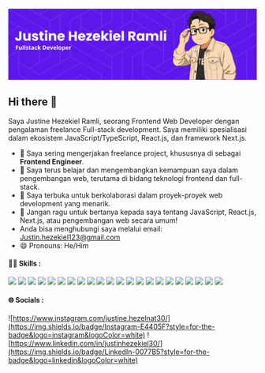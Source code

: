 ![Justine Hezekiel](img/github-header-image.png)

## Hi there 👋

Saya Justine Hezekiel Ramli, seorang Frontend Web Developer dengan pengalaman freelance Full-stack development. Saya memiliki spesialisasi dalam ekosistem JavaScript/TypeScript, React.js, dan framework Next.js.

- 🔭 Saya sering mengerjakan freelance project, khususnya di sebagai **Frontend Engineer**.
- 🌱 Saya terus belajar dan mengembangkan kemampuan saya dalam pengembangan web, terutama di bidang teknologi frontend dan full-stack.
- 👯 Saya terbuka untuk berkolaborasi dalam proyek-proyek web development yang menarik.
- 💬 Jangan ragu untuk bertanya kepada saya tentang JavaScript, React.js, Next.js, atau pengembangan web secara umum!
- Anda bisa menghubungi saya melalui email: Justin.hezekiel123@gmail.com
- 😄 Pronouns: He/Him

#### 👨‍💻 Skills :

<img src="https://img.shields.io/badge/HTML5-E34F26?style=for-the-badge&logo=html5&logoColor=white" /> <img src="https://img.shields.io/badge/CSS3-1572B6?style=for-the-badge&logo=css3&logoColor=white" /> <img src="https://img.shields.io/badge/JavaScript-323330?style=for-the-badge&logo=javascript&logoColor=F7DF1E" /> <img src="https://img.shields.io/badge/TypeScript-007ACC?style=for-the-badge&logo=typescript&logoColor=white" /> <img src="https://img.shields.io/badge/bun-282a36?style=for-the-badge&logo=bun&logoColor=fbf0df" /> <img src="https://img.shields.io/badge/Node%20js-339933?style=for-the-badge&logo=nodedotjs&logoColor=white" /> <img src="https://img.shields.io/badge/json-5E5C5C?style=for-the-badge&logo=json&logoColor=white" /> <img src="https://img.shields.io/badge/Zod-000000?style=for-the-badge&logo=zod&logoColor=3068B7" /> <img src="https://img.shields.io/badge/Flutter-02569B?style=for-the-badge&logo=flutter&logoColor=white" /> <img src="https://img.shields.io/badge/Prisma-3982CE?style=for-the-badge&logo=Prisma&logoColor=white" /> <img src="https://img.shields.io/badge/axios-671ddf?&style=for-the-badge&logo=axios&logoColor=white" /> <img src="https://img.shields.io/badge/Express%20js-000000?style=for-the-badge&logo=express&logoColor=white" /> <img src="https://img.shields.io/badge/jQuery-0769AD?style=for-the-badge&logo=jquery&logoColor=white" /> <img src="https://img.shields.io/badge/JWT-000000?style=for-the-badge&logo=JSON%20web%20tokens&logoColor=white" /> <img src="https://img.shields.io/badge/next%20js-000000?style=for-the-badge&logo=nextdotjs&logoColor=white" /> <img src="https://img.shields.io/badge/React-20232A?style=for-the-badge&logo=react&logoColor=61DAFB" /> <img src="https://img.shields.io/badge/Redux-593D88?style=for-the-badge&logo=redux&logoColor=white" /> <img src="https://img.shields.io/badge/shadcn%2Fui-000000?style=for-the-badge&logo=shadcnui&logoColor=white" /> <img src="https://img.shields.io/badge/Tailwind_CSS-38B2AC?style=for-the-badge&logo=tailwind-css&logoColor=white" /> <img src="https://img.shields.io/badge/MySQL-005C84?style=for-the-badge&logo=mysql&logoColor=white" /> <img src="https://img.shields.io/badge/MongoDB-47A248?style=for-the-badge&logo=mongodb&logoColor=white" /> <img src="https://img.shields.io/badge/Bootstrap-7952B3?style=for-the-badge&logo=bootstrap&logoColor=white" />

#### 🌐 Socials :

![https://www.instagram.com/justine.hezelnat30/](https://img.shields.io/badge/Instagram-E4405F?style=for-the-badge&logo=instagram&logoColor=white) ![https://www.linkedin.com/in/justinhezekiel30/](https://img.shields.io/badge/LinkedIn-0077B5?style=for-the-badge&logo=linkedin&logoColor=white)
